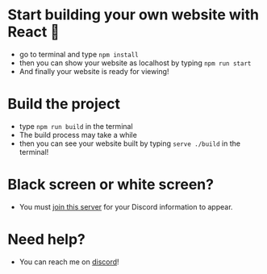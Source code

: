 # Start building your own website with React 🎉
- go to terminal and type `npm install`
- then you can show your website as localhost by typing `npm run start`
- And finally your website is ready for viewing!

# Build the project 
- type `npm run build` in the terminal
- The build process may take a while
- then you can see your website built by typing `serve ./build` in the terminal!

# Black screen or white screen? 
- You must [join this server](https://discord.gg/r3H9GyPRN8) for your Discord information to appear.

# Need help?
- You can reach me on [discord](https://discord.com/users/622350390871982080)!
